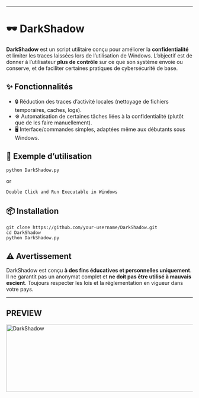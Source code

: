 
---

# 🕶️ DarkShadow

**DarkShadow** est un script utilitaire conçu pour améliorer la **confidentialité** et limiter les traces laissées lors de l’utilisation de Windows.
L’objectif est de donner à l’utilisateur **plus de contrôle** sur ce que son système envoie ou conserve, et de faciliter certaines pratiques de cybersécurité de base.

## ✨ Fonctionnalités

* 🔒 Réduction des traces d’activité locales (nettoyage de fichiers temporaires, caches, logs).
* ⚙️ Automatisation de certaines tâches liées à la confidentialité (plutôt que de les faire manuellement).
* 🖥️ Interface/commandes simples, adaptées même aux débutants sous Windows.

## 🚀 Exemple d’utilisation

```bash
python DarkShadow.py
```
or 
```exe
Double Click and Run Executable in Windows 
```

## 📦 Installation

```
git clone https://github.com/your-username/DarkShadow.git
cd DarkShadow
python DarkShadow.py
```

## ⚠️ Avertissement

DarkShadow est conçu **à des fins éducatives et personnelles uniquement**.
Il ne garantit pas un anonymat complet et **ne doit pas être utilisé à mauvais escient**.
Toujours respecter les lois et la réglementation en vigueur dans votre pays.

---
## PREVIEW 

<img width="544" height="182" alt="DarkShadow" src="https://github.com/user-attachments/assets/ea5b42ff-b7d2-45ef-8e72-f642c988e4a7" />

